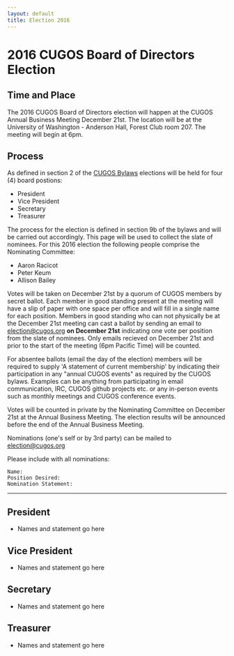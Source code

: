 ```yaml
---
layout: default
title: Election 2016
---
```


# 2016 CUGOS Board of Directors Election

## Time and Place

The 2016 CUGOS Board of Directors election will happen at the CUGOS Annual Business Meeting December 21st.  The location will be at the University of Washington - Anderson Hall, Forest Club room 207.  The meeting will begin at 6pm.

## Process

As defined in section 2 of the [CUGOS Bylaws](/about/bylaw/cugos_bylaws_2016.pdf) elections will be held for four (4) board postions:

- President
- Vice President
- Secretary
- Treasurer

The process for the election is defined in section 9b of the bylaws and will be carried out accordingly.  This page will be used to collect the slate of nominees.  For this 2016 election the following people comprise the Nominating
Committee:

- Aaron Racicot
- Peter Keum
- Allison Bailey

Votes will be taken on December 21st by a quorum of CUGOS members by secret ballot.  Each member in good standing present at the meeting will have a slip of paper with one space per office and will fill in a single name for each position. Members in good standing who can not physically be at the December 21st meeting can cast a ballot by sending an email to <election@cugos.org> **on December 21st** indicating one vote per position from the slate of nominees. Only emails recieved on December 21st and prior to the start of the meeting (6pm Pacific Time) will be counted. 

For absentee ballots (email the day of the election) members will be required to supply 'A statement of current membership' by indicating their participation in any "annual CUGOS events" as required by the CUGOS bylaws.  Examples can be anything from participating in email communication, IRC, CUGOS github projects etc. or any in-person events such as monthly meetings and CUGOS conference events.

Votes will be counted in private by the Nominating Committee on December 21st at the Annual Business Meeting. The election results will be announced before the end of the Annual Business Meeting.

Nominations (one's self or by 3rd party) can be mailed to <election@cugos.org>

Please include with all nominations:

    Name:
    Position Desired:
    Nomination Statement:

------------

## President

- Names and statement go here

## Vice President

- Names and statement go here

## Secretary

- Names and statement go here

## Treasurer

- Names and statement go here
